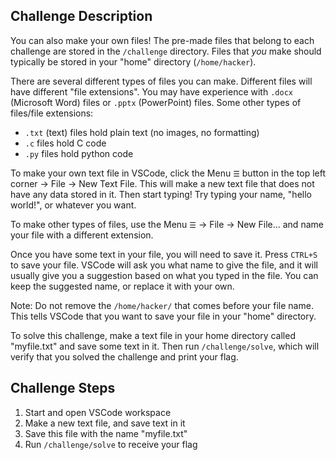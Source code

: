 ## Challenge Description
You can also make your own files!
The pre-made files that belong to each challenge are stored in the `/challenge` directory.
Files that *you* make should typically be stored in your "home" directory (`/home/hacker`).

There are several different types of files you can make. Different files will have different "file extensions". You may have experience with `.docx` (Microsoft Word) files or `.pptx` (PowerPoint) files. 
Some other types of files/file extensions:
- `.txt` (text) files hold plain text (no images, no formatting)
- `.c` files hold C code
- `.py` files hold python code

To make your own text file in VSCode, click the Menu `☰` button in the top left corner -> File -> New Text File. This will make a new text file that does not have any data stored in it. 
Then start typing! Try typing your name, "hello world!", or whatever you want.

To make other types of files, use the Menu `☰` -> File -> New File... and name your file with a different extension. 

Once you have some text in your file, you will need to save it. Press `CTRL+S` to save your file. 
VSCode will ask you what name to give the file, and it will usually give you a suggestion based on what you typed in the file. You can keep the suggested name, or replace it with your own. 

Note: Do not remove the `/home/hacker/` that comes before your file name. This tells VSCode that you want to save your file in your "home" directory. 

To solve this challenge, make a text file in your home directory called "myfile.txt" and save some text in it. Then run `/challenge/solve`, which will verify that you solved the challenge and print your flag.
## Challenge Steps
1. Start and open VSCode workspace
2. Make a new text file, and save text in it
3. Save this file with the name "myfile.txt"
4. Run `/challenge/solve` to receive your flag
